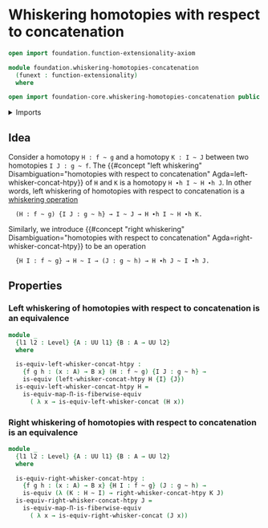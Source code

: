 # Whiskering homotopies with respect to concatenation

```agda
open import foundation.function-extensionality-axiom

module foundation.whiskering-homotopies-concatenation
  (funext : function-extensionality)
  where

open import foundation-core.whiskering-homotopies-concatenation public
```

<details><summary>Imports</summary>

```agda
open import foundation.universe-levels
open import foundation.whiskering-identifications-concatenation funext

open import foundation-core.equivalences
open import foundation-core.functoriality-dependent-function-types funext
open import foundation-core.homotopies
```

</details>

## Idea

Consider a homotopy `H : f ~ g` and a homotopy `K : I ~ J` between two
homotopies `I J : g ~ f`. The
{{#concept "left whiskering" Disambiguation="homotopies with respect to concatenation" Agda=left-whisker-concat-htpy}}
of `H` and `K` is a homotopy `H ∙h I ~ H ∙h J`. In other words, left whiskering
of homotopies with respect to concatenation is a
[whiskering operation](foundation.whiskering-operations.md)

```text
  (H : f ~ g) {I J : g ~ h} → I ~ J → H ∙h I ~ H ∙h K.
```

Similarly, we introduce
{{#concept "right whiskering" Disambiguation="homotopies with respect to concatenation" Agda=right-whisker-concat-htpy}}
to be an operation

```text
  {H I : f ~ g} → H ~ I → (J : g ~ h) → H ∙h J ~ I ∙h J.
```

## Properties

### Left whiskering of homotopies with respect to concatenation is an equivalence

```agda
module _
  {l1 l2 : Level} {A : UU l1} {B : A → UU l2}
  where

  is-equiv-left-whisker-concat-htpy :
    {f g h : (x : A) → B x} (H : f ~ g) {I J : g ~ h} →
    is-equiv (left-whisker-concat-htpy H {I} {J})
  is-equiv-left-whisker-concat-htpy H =
    is-equiv-map-Π-is-fiberwise-equiv
      ( λ x → is-equiv-left-whisker-concat (H x))
```

### Right whiskering of homotopies with respect to concatenation is an equivalence

```agda
module _
  {l1 l2 : Level} {A : UU l1} {B : A → UU l2}
  where

  is-equiv-right-whisker-concat-htpy :
    {f g h : (x : A) → B x} {H I : f ~ g} (J : g ~ h) →
    is-equiv (λ (K : H ~ I) → right-whisker-concat-htpy K J)
  is-equiv-right-whisker-concat-htpy J =
    is-equiv-map-Π-is-fiberwise-equiv
      ( λ x → is-equiv-right-whisker-concat (J x))
```
